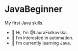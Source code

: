 # JavaBeginner
My first Java skills.

- 👋 Hi, I’m @LauraFialkovska.
- 👀 I’m interested in automation.
- 🌱 I’m currently learning Java.
